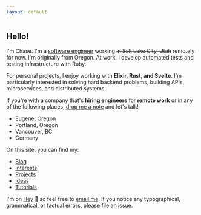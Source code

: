 ```yaml
---
layout: default
---
```


## Hello!

I'm Chase. I'm a [software engineer](https://github.com/clmay) working ~~in Salt
Lake City, Utah~~ remotely for now. I'm originally from Oregon. At work, I
develop automated tests and testing infrastructure with Ruby.

For personal projects, I enjoy working with **Elixir, Rust, and Svelte**. I'm
particularly interested in solving hard backend problems, building APIs,
microservices, and distributed systems.

If you're with a company that's **hiring engineers** for **remote work** or in
any of the following places, [drop me a note](mailto:clmay@hey.com) and let's
talk!

- Eugene, Oregon
- Portland, Oregon
- Vancouver, BC
- Germany

On this site, you can find my:

- [Blog](blog/index.md)
- [Interests](interests/index.md)
- [Projects](projects/index.md)
- [Ideas](ideas/index.md)
- [Tutorials](tutorials/index.md)

I'm on [Hey](https://hey.com) 👋 so feel free to
[email me](mailto:clmay@hey.com). If you notice any typographical, grammatical,
or factual errors, please [file an issue](https://github.com/clmay/issues/new).
